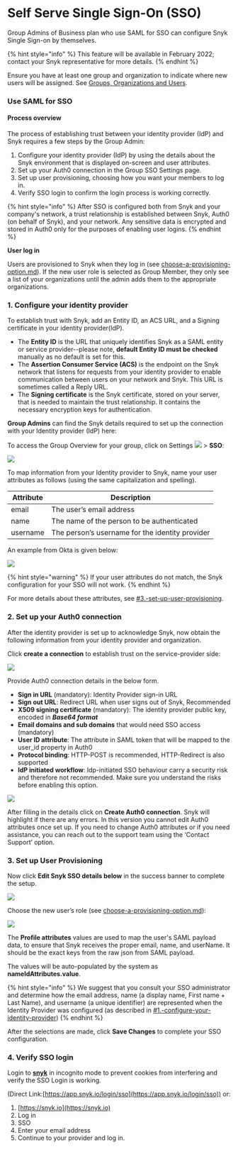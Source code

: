 # Self Serve Single Sign-On (SSO)

Group Admins of Business plan who use SAML for SSO can configure Snyk Single Sign-on by themselves.

{% hint style="info" %}
This feature will be available in February 2022; contact your Snyk representative for more details.
{% endhint %}

Ensure you have at least one group and organization to indicate where new users will be assigned. See [Groups, Organizations and Users](https://github.com/snyk/user-docs/blob/118bd8f19001bd64415f0ce63897f568c4b5327a/docs/introducing-snyk/snyks-core-concepts/groups-organizations-and-users.md).

### Use SAML for SSO

#### Process overview

The process of establishing trust between your identity provider (IdP) and Snyk requires a few steps by the Group Admin:

1. Configure your identity provider (IdP) by using the details about the Snyk environment that is displayed on-screen and user attributes.
2. Set up your Auth0 connection in the Group SSO Settings page.
3. Set up user provisioning, choosing how you want your members to log in.
4. Verify SSO login to confirm the login process is working correctly.

{% hint style="info" %}
After SSO is configured both from Snyk and your company's network, a trust relationship is established between Snyk, Auth0 (on behalf of Snyk), and your network. Any sensitive data is encrypted and stored in Auth0 only for the purposes of enabling user logins.
{% endhint %}

**User log in**

Users are provisioned to Snyk when they log in (see [choose-a-provisioning-option.md](choose-a-provisioning-option.md "mention")). If the new user role is selected as Group Member, they only see a list of your organizations until the admin adds them to the appropriate organizations.

### 1. Configure your identity provider

To establish trust with Snyk, add an Entity ID, an ACS URL, and a Signing certificate in your identity provider(IdP).

* The **Entity ID** is the URL that uniquely identifies Snyk as a SAML entity or service provider--please note, **default Entity ID must be checked** manually as no default is set for this.
* The **Assertion Consumer Service (ACS)** is the endpoint on the Snyk network that listens for requests from your identity provider to enable communication between users on your network and Snyk. This URL is sometimes called a Reply URL.
* The **Signing certificate** is the Snyk certificate, stored on your server, that is needed to maintain the trust relationship. It contains the necessary encryption keys for authentication.

**Group Admins** can find the Snyk details required to set up the connection with your Identity provider (IdP) here:

To access the Group Overview for your group, click on Settings [![](https://github.com/snyk/user-docs/raw/118bd8f19001bd64415f0ce63897f568c4b5327a/docs/.gitbook/assets/image%20\(70\).png)](https://github.com/snyk/user-docs/blob/118bd8f19001bd64415f0ce63897f568c4b5327a/docs/.gitbook/assets/image%20\(70\).png) > **SSO**:

![](<../../../.gitbook/assets/image (76).png>)

To map information from your Identity provider to Snyk, name your user attributes as follows (using the same capitalization and spelling).

| Attribute | Description                                     |
| --------- | ----------------------------------------------- |
| email     | The user’s email address                        |
| name      | The name of the person to be authenticated      |
| username  | The person’s username for the identity provider |

An example from Okta is given below:

![](<../../../.gitbook/assets/image (95).png>)

{% hint style="warning" %}
If your user attributes do not match, the Snyk configuration for your SSO will not work.
{% endhint %}

For more details about these attributes, see [#3.-set-up-user-provisioning](self-serve-single-sign-on-sso.md#3.-set-up-user-provisioning "mention").

### 2. Set up your Auth0 connection

After the identity provider is set up to acknowledge Snyk, now obtain the following information from your identity provider and organization.

Click **create a connection** to establish trust on the service-provider side:

![](<../../../.gitbook/assets/image (73).png>)

Provide Auth0 connection details in the below form.

* **Sign in URL** (mandatory): Identity Provider sign-in URL
* **Sign out URL**: Redirect URL when user signs out of Snyk, Recommended
* **X509 signing certificate** (mandatory): The identity provider public key, encoded in _**Base64 format**_
* **Email domains and sub domains** that would need SSO access (mandatory)
* **User ID attribute**: The attribute in SAML token that will be mapped to the user\_id property in Auth0
* **Protocol binding**: HTTP-POST is recommended, HTTP-Redirect is also supported
* **IdP initiated workflow**: Idp-initiated SSO behaviour carry a security risk and therefore not recommended. Make sure you understand the risks before enabling this option.

![](<../../../.gitbook/assets/image (81).png>)

After filling in the details click on **Create Auth0 connection**. Snyk will highlight if there are any errors. In this version you cannot edit Auth0 attributes once set up. If you need to change Auth0 attributes or if you need assistance, you can reach out to the support team using the ‘Contact Support’ option.

### 3. Set up User Provisioning

Now click **Edit Snyk SSO details below** in the success banner to complete the setup.

![](<../../../.gitbook/assets/image (77).png>)

Choose the new user’s role (see [choose-a-provisioning-option.md](choose-a-provisioning-option.md "mention")):

![](<../../../.gitbook/assets/image (79).png>)

The **Profile attributes** values are used to map the user's SAML payload data, to ensure that Snyk receives the proper email, name, and userName. It should be the exact keys from the raw json from SAML payload.

The values will be auto-populated by the system as **nameIdAttributes.value**.

{% hint style="info" %}
We suggest that you consult your SSO administrator and determine how the email address, name (a display name, First name + Last Name), and username (a unique identifier) are represented when the Identity Provider was configured (as described in [#1.-configure-your-identity-provider](self-serve-single-sign-on-sso.md#1.-configure-your-identity-provider "mention"))
{% endhint %}

After the selections are made, click **Save Changes** to complete your SSO configuration.

### 4. Verify SSO login

Login to [**snyk**](http://snyk.io) in incognito mode to prevent cookies from interfering and verify the SSO Login is working.

(Direct Link:[https://app.snyk.io/login/sso](https://app.snyk.io/login/sso)) or:

1. [https://snyk.io](https://snyk.io)
2. Log in
3. SSO
4. Enter your email address
5. Continue to your provider and log in.
